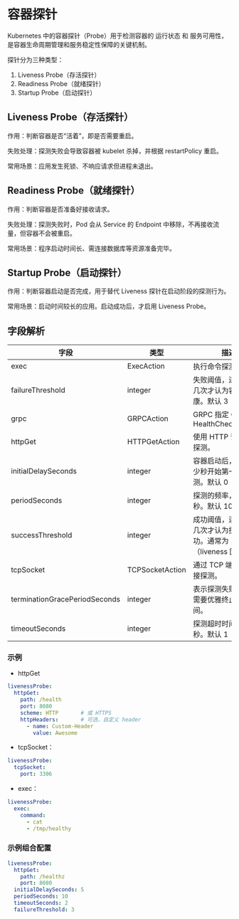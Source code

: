 # 容器探针

Kubernetes 中的容器探针（Probe）用于检测容器的 运行状态 和 服务可用性，是容器生命周期管理和服务稳定性保障的关键机制。

探针分为三种类型：

1. Liveness Probe（存活探针）
2. Readiness Probe（就绪探针）
3. Startup Probe（启动探针）

## Liveness Probe（存活探针）

作用：判断容器是否“活着”，即是否需要重启。

失败处理：探测失败会导致容器被 kubelet 杀掉，并根据 restartPolicy 重启。

常用场景：应用发生死锁、不响应请求但进程未退出。

## Readiness Probe（就绪探针）

作用：判断容器是否准备好接收请求。

失败处理：探测失败时，Pod 会从 Service 的 Endpoint 中移除，不再接收流量，但容器不会被重启。

常用场景：程序启动时间长、需连接数据库等资源准备完毕。

## Startup Probe（启动探针）

作用：判断容器启动是否完成，用于替代 Liveness 探针在启动阶段的探测行为。

常用场景：启动时间较长的应用。启动成功后，才启用 Liveness Probe。

## 字段解析

|字段|类型|描述|
|----|-----|-----|
|exec|ExecAction|执行命令探测。|
|failureThreshold|integer|失败阈值，连续失败几次才认为容器不健康。默认 3|
|grpc|GRPCAction|GRPC 指定 GRPC HealthCheckRequest|
|httpGet|HTTPGetAction|使用 HTTP 请求方式探测。|
|initialDelaySeconds|integer|容器启动后，等待多少秒开始第一次探测。默认 0|
|periodSeconds|integer|探测的频率，单位秒。默认 10|
|successThreshold|integer|成功阈值，连续成功几次才认为探测成功。通常为 1（liveness 固定为 1）|
|tcpSocket|TCPSocketAction|通过 TCP 端口建立连接探测。|
|terminationGracePeriodSeconds|integer|表示探测失败后 Pod 需要优雅终止的时间。|
|timeoutSeconds|integer|探测超时时间，单位秒。默认 1|

### 示例

- httpGet

```yaml
livenessProbe:
  httpGet:
    path: /health
    port: 8080
    scheme: HTTP       # 或 HTTPS
    httpHeaders:       # 可选，自定义 header
      - name: Custom-Header
        value: Awesome
```

- tcpSocket：

```yaml
livenessProbe:
  tcpSocket:
    port: 3306
```

- exec：

```yaml
livenessProbe:
  exec:
    command:
      - cat
      - /tmp/healthy
```

### 示例组合配置

```yaml
livenessProbe:
  httpGet:
    path: /healthz
    port: 8080
  initialDelaySeconds: 5
  periodSeconds: 10
  timeoutSeconds: 2
  failureThreshold: 3
```